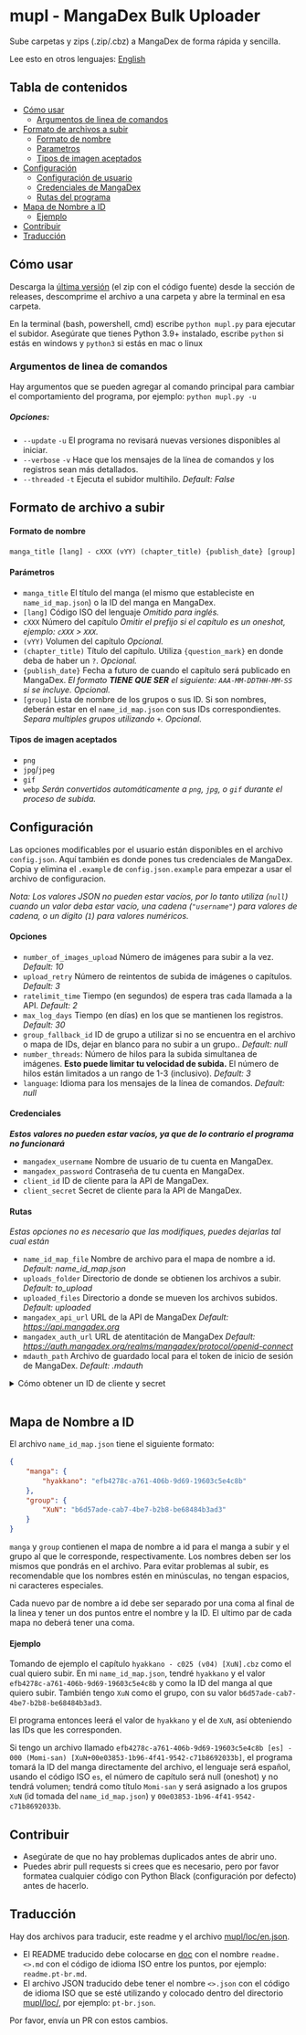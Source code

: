 # mupl - MangaDex Bulk Uploader
Sube carpetas y zips (.zip/.cbz) a MangaDex de forma rápida y sencilla.

Lee esto en otros lenguajes: 
[English](doc/readme.md)

## Tabla de contenidos
- [Cómo usar](#cómo-usar)
  - [Argumentos de linea de comandos](#argumentos-de-linea-de-comandos)
- [Formato de archivos a subir](#formato-de-archivo-a-subir)
  - [Formato de nombre](#formato-de-nombre)
  - [Parametros](#parámetros)
  - [Tipos de imagen aceptados](#tipos-de-imagen-aceptados)
- [Configuración](#configuración)
  - [Configuración de usuario](#opciones)
  - [Credenciales de MangaDex](#credenciales)
  - [Rutas del programa](#rutas)
- [Mapa de Nombre a ID](#mapa-de-nombre-a-id)
  - [Ejemplo](#ejemplo)
- [Contribuir](#contribution)
- [Traducción](#translation)


## Cómo usar
Descarga la [última versión]((https://github.com/ArdaxHz/mupl/releases/latest)) (el zip con el código fuente) desde la sección de releases, descomprime el archivo a una carpeta y abre la terminal en esa carpeta.

En la terminal (bash, powershell, cmd) escribe `python mupl.py` para ejecutar el subidor.
Asegúrate que tienes Python 3.9+ instalado, escribe `python` si estás en windows y `python3` si estás en mac o linux

### Argumentos de linea de comandos
Hay argumentos que se pueden agregar al comando principal para cambiar el comportamiento del programa, por ejemplo: `python mupl.py -u`

##### Opciones:
- `--update` `-u` El programa no revisará nuevas versiones disponibles al iniciar.
- `--verbose` `-v` Hace que los mensajes de la línea de comandos y los registros sean más detallados.
- `--threaded` `-t` Ejecuta el subidor multihilo. *Default: False*

## Formato de archivo a subir
#### Formato de nombre
`manga_title [lang] - cXXX (vYY) (chapter_title) {publish_date} [group]`

#### Parámetros
- `manga_title` El título del manga (el mismo que estableciste en `name_id_map.json`) o la ID del manga en MangaDex.
- `[lang]` Código ISO del lenguaje *Omitido para inglés.*
- `cXXX` Número del capítulo *Omitir el prefijo si el capítulo es un oneshot, ejemplo: `cXXX` > `XXX`.*
- `(vYY)` Volumen del capítulo *Opcional.*
- `(chapter_title)` Título del capítulo. Utiliza `{question_mark}` en donde deba de haber un `?`. *Opcional.*
- `{publish_date}` Fecha a futuro de cuando el capítulo será publicado en MangaDex. *El formato **TIENE QUE SER** el siguiente: `AAA-MM-DDTHH-MM-SS` si se incluye.* *Opcional.*
- `[group]` Lista de nombre de los grupos o sus ID. Si son nombres, deberán estar en el `name_id_map.json` con sus IDs correspondientes. *Separa multiples grupos utilizando `+`.* *Opcional.*

#### Tipos de imagen aceptados
- `png`
- `jpg`/`jpeg`
- `gif`
- `webp` *Serán convertidos automáticamente a `png`, `jpg`, o `gif` durante el proceso de subida.*

## Configuración
Las opciones modificables por el usuario están disponibles en el archivo `config.json`. Aquí también es donde pones tus credenciales de MangaDex.
Copia y elimina el `.example` de `config.json.example` para empezar a usar el archivo de configuracion.

*Nota: Los valores JSON no pueden estar vacíos, por lo tanto utiliza (`null`) cuando un valor deba estar vacío, una cadena (`"username"`) para valores de cadena, o un dígito (`1`) para valores numéricos.*


#### Opciones
- `number_of_images_upload` Número de imágenes para subir a la vez. *Default: 10*
- `upload_retry` Número de reintentos de subida de imágenes o capítulos. *Default: 3*
- `ratelimit_time` Tiempo (en segundos) de espera tras cada llamada a la API. *Default: 2*
- `max_log_days` Tiempo (en días) en los que se mantienen los registros. *Default: 30*
- `group_fallback_id` ID de grupo a utilizar si no se encuentra en el archivo o mapa de IDs, dejar en blanco para no subir a un grupo.. *Default: null*
- `number_threads`: Número de hilos para la subida simultanea de imágenes. **Esto puede limitar tu velocidad de subida.** El número de hilos están limitados a un rango de 1-3 (inclusivo). *Default: 3*
- `language`: Idioma para los mensajes de la línea de comandos. *Default: null*

#### Credenciales
***Estos valores no pueden estar vacíos, ya que de lo contrario el programa no funcionará***
- `mangadex_username` Nombre de usuario de tu cuenta en MangaDex.
- `mangadex_password` Contraseña de tu cuenta en MangaDex.
- `client_id` ID de cliente para la API de MangaDex.
- `client_secret` Secret de cliente para la API de MangaDex.

#### Rutas
*Estas opciones no es necesario que las modifiques, puedes dejarlas tal cual están*
- `name_id_map_file` Nombre de archivo para el mapa de nombre a id. *Default: name_id_map.json*
- `uploads_folder` Directorio de donde se obtienen los archivos a subir. *Default: to_upload*
- `uploaded_files` Directorio a donde se mueven los archivos subidos. *Default: uploaded*
- `mangadex_api_url` URL de la API de MangaDex *Default: https://api.mangadex.org*
- `mangadex_auth_url` URL de atentitación de MangaDex *Default: https://auth.mangadex.org/realms/mangadex/protocol/openid-connect*
- `mdauth_path` Archivo de guardado local para el token de inicio de sesión de MangaDex. *Default: .mdauth*

<details>
  <summary>Cómo obtener un ID de cliente y secret</summary>

  ![a screenshot of the mangadex-mass-uploader](https://github.com/Xnot/mangadex-mass-uploader/blob/main/assets/usage_1.png?raw=true)
  ![a screenshot of the mangadex-mass-uploader](https://github.com/Xnot/mangadex-mass-uploader/blob/main/assets/usage_2.png?raw=true)
</details>
<br />


## Mapa de Nombre a ID
El archivo `name_id_map.json` tiene el siguiente formato:
```json
{
    "manga": {
        "hyakkano": "efb4278c-a761-406b-9d69-19603c5e4c8b"
    },
    "group": {
        "XuN": "b6d57ade-cab7-4be7-b2b8-be68484b3ad3"
    }
}
```
`manga` y `group` contienen el mapa de nombre a id para el manga a subir y el grupo al que le corresponde, respectivamente. Los nombres deben ser los mismos que pondrás en el archivo. Para evitar problemas al subir, es recomendable que los nombres estén en minúsculas, no tengan espacios, ni caracteres especiales.

Cada nuevo par de nombre a id debe ser separado por una coma al final de la linea y tener un dos puntos entre el nombre y la ID. El ultimo par de cada mapa no deberá tener una coma.

#### Ejemplo

Tomando de ejemplo el capítulo `hyakkano - c025 (v04) [XuN].cbz` como el cual quiero subir. En mi `name_id_map.json`, tendré `hyakkano` y el valor `efb4278c-a761-406b-9d69-19603c5e4c8b` y como la ID del manga al que quiero subir. También tengo `XuN` como el grupo, con su valor `b6d57ade-cab7-4be7-b2b8-be68484b3ad3`.

El programa entonces leerá el valor de `hyakkano` y el de `XuN`, así obteniendo las IDs que les corresponden.

Si tengo un archivo llamado `efb4278c-a761-406b-9d69-19603c5e4c8b [es] - 000 (Momi-san) [XuN+00e03853-1b96-4f41-9542-c71b8692033b]`, el programa tomará la ID del manga directamente del archivo, el lenguaje será español, usando el código ISO `es`, el número de capítulo será null (oneshot) y no tendrá volumen; tendrá como título `Momi-san` y será asignado a los grupos `XuN` (id tomada del `name_id_map.json`) y `00e03853-1b96-4f41-9542-c71b8692033b`.


## Contribuir
- Asegúrate de que no hay problemas duplicados antes de abrir uno.
- Puedes abrir pull requests si crees que es necesario, pero por favor formatea cualquier código con Python Black (configuración por defecto) antes de hacerlo.

## Traducción
Hay dos archivos para traducir, este readme y el archivo [mupl/loc/en.json](mupl/loc/en.json).

- El README traducido debe colocarse en [doc](doc/) con el nombre `readme.<>.md` con el código de idioma ISO entre los puntos, por ejemplo: `readme.pt-br.md`.
- El archivo JSON traducido debe tener el nombre `<>.json` con el código de idioma ISO que se esté utilizando y colocado dentro del directorio [mupl/loc/](mupl/loc/), por ejemplo: `pt-br.json`. 

Por favor, envía un PR con estos cambios.
